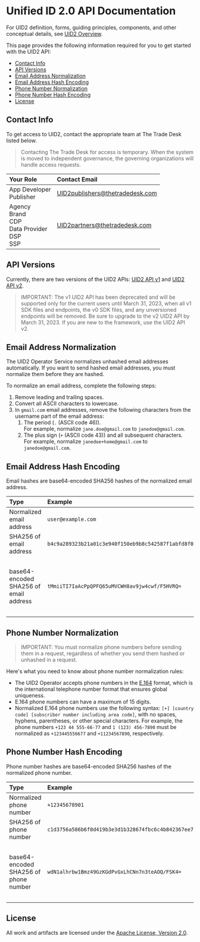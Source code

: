 # Unified ID 2.0 API Documentation

For UID2 definition, forms, guiding principles, components, and other conceptual details, see [UID2 Overview](../README.md).

This page provides the following information required for you to get started with the UID2 API:
* [Contact Info](#contact-info)
* [API Versions](#api-versions)
* [Email Address Normalization](#email-address-normalization)
* [Email Address Hash Encoding](#email-address-hash-encoding)
* [Phone Number Normalization](#phone-number-normalization)
* [Phone Number Hash Encoding](#phone-number-hash-encoding)
* [License](#license)


## Contact Info

To get access to UID2, contact the appropriate team at The Trade Desk listed below. 

>Contacting The Trade Desk for access is temporary. When the system is moved to independent governance, the governing organizations will handle access requests.

| Your Role | Contact Email |
| :--- | :--- |
| App Developer<br>Publisher | UID2publishers@thetradedesk.com |
| Agency<br>Brand<br>CDP<br>Data Provider<br>DSP<br>SSP | UID2partners@thetradedesk.com |

## API Versions

Currently, there are two versions of the UID2 APIs: [UID2 API v1](./v1/README.md) and [UID2 API v2](./v2/README.md). 

>IMPORTANT: The v1 UID2 API has been deprecated and will be supported only for the current users until March 31, 2023, when all v1 SDK files and endpoints, the v0 SDK files, and any unversioned endpoints will be removed. Be sure to upgrade to the v2 UID2 API by March 31, 2023. If you are new to the framework, use the UID2 API v2.


## Email Address Normalization

The UID2 Operator Service normalizes unhashed email addresses automatically. If you want to send hashed email addresses, you must normalize them before they are hashed.

To normalize an email address, complete the following steps:

1. Remove leading and trailing spaces.
2. Convert all ASCII characters to lowercase.
3. In `gmail.com` email addresses, remove the following characters from the username part of the email address:
    1. The period  (`.` (ASCII code 46)).<br/>For example, normalize `jane.doe@gmail.com` to `janedoe@gmail.com`.
    2. The plus sign (`+` (ASCII code 43)) and all subsequent characters.<br/>For example, normalize `janedoe+home@gmail.com` to `janedoe@gmail.com`.

## Email Address Hash Encoding

Email hashes are base64-encoded SHA256 hashes of the normalized email address.

| Type | Example | Usage |
| :--- | :--- | :--- |
| Normalized email address | `user@example.com` | |
| SHA256 of email address | `b4c9a289323b21a01c3e940f150eb9b8c542587f1abfd8f0e1cc1ffc5e475514` | |
| base64-encoded SHA256 of email address | `tMmiiTI7IaAcPpQPFQ65uMVCWH8av9jw4cwf/F5HVRQ=` | Use this encoding for `email_hash` values sent in the request body. |

## Phone Number Normalization

>IMPORTANT: You must normalize phone numbers before sending them in a request, regardless of whether you send them hashed or unhashed in a request.

Here's what you need to know about phone number normalization rules:

- The UID2 Operator accepts phone numbers in the [E.164](https://en.wikipedia.org/wiki/E.164) format, which is the international telephone number format that ensures global uniqueness. 
- E.164 phone numbers can have a maximum of 15 digits.
- Normalized E.164 phone numbers use the following syntax: `[+] [country code] [subscriber number including area code]`, with no spaces, hyphens, parentheses, or other special characters. For example, the phone numbers `+123 44 555-66-77` and `1 (123) 456-7890` must be normalized as `+123445556677` and `+11234567890`, respectively.

## Phone Number Hash Encoding

Phone number hashes are base64-encoded SHA256 hashes of the normalized phone number.

| Type | Example | Usage |
| :--- | :--- | :--- |
| Normalized phone number | `+12345678901` | |
| SHA256 of phone number | `c1d3756a586b6f0d419b3e3d1b328674fbc6c4b842367ee7ded780390fc548ae` | |
| base64-encoded SHA256 of phone number | `wdN1alhrbw1Bmz49GzKGdPvGxLhCNn7n3teAOQ/FSK4=` | Use this encoding for `phone_hash` values sent in the request body. |

## License
All work and artifacts are licensed under the [Apache License, Version 2.0](http://www.apache.org/licenses/LICENSE-2.0.txt).
